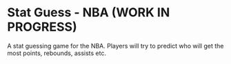 # Stat Guess - NBA (WORK IN PROGRESS)
A stat guessing game for the NBA. Players will try to predict who will get the most points, rebounds, assists etc.
